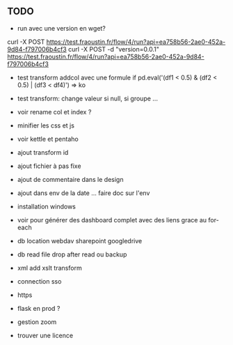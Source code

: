 
## TODO

- run avec une version en wget?

curl -X POST https://test.fraoustin.fr/flow/4/run?api=ea758b56-2ae0-452a-9d84-f797006b4cf3
curl -X POST -d "version=0.0.1" https://test.fraoustin.fr/flow/4/run?api=ea758b56-2ae0-452a-9d84-f797006b4cf3

- test transform addcol avec une formule if pd.eval('(df1 < 0.5) & (df2 < 0.5) | (df3 < df4)') => ko
- test transform: change valeur si null, si groupe ...

- voir rename col et index ?

- minifier les css et js

- voir kettle et pentaho

- ajout transform id

- ajout fichier à pas fixe

- ajout de commentaire dans le design

- ajout dans env de la date ... faire doc sur l'env

- installation windows

- voir pour générer des dashboard complet avec des liens grace au for-each

- db location webdav sharepoint googledrive
- db read file drop after read ou backup

- xml add xslt transform

- connection sso
- https
- flask en prod ?
- gestion zoom

- trouver une licence
